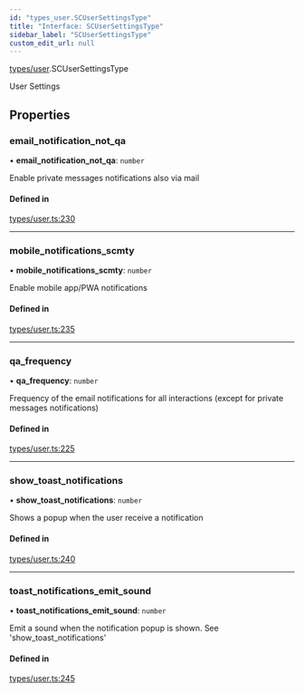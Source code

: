 ```yaml
---
id: "types_user.SCUserSettingsType"
title: "Interface: SCUserSettingsType"
sidebar_label: "SCUserSettingsType"
custom_edit_url: null
---
```


[types/user](../modules/types_user.md).SCUserSettingsType

User Settings

## Properties

### email\_notification\_not\_qa

• **email\_notification\_not\_qa**: `number`

Enable private messages notifications also via mail

#### Defined in

[types/user.ts:230](https://github.com/selfcommunity/community-ui/blob/1eb776a/packages/sc-core/src/types/user.ts#L230)

___

### mobile\_notifications\_scmty

• **mobile\_notifications\_scmty**: `number`

Enable mobile app/PWA notifications

#### Defined in

[types/user.ts:235](https://github.com/selfcommunity/community-ui/blob/1eb776a/packages/sc-core/src/types/user.ts#L235)

___

### qa\_frequency

• **qa\_frequency**: `number`

Frequency of the email notifications for all interactions (except for private messages notifications)

#### Defined in

[types/user.ts:225](https://github.com/selfcommunity/community-ui/blob/1eb776a/packages/sc-core/src/types/user.ts#L225)

___

### show\_toast\_notifications

• **show\_toast\_notifications**: `number`

Shows a popup when the user receive a notification

#### Defined in

[types/user.ts:240](https://github.com/selfcommunity/community-ui/blob/1eb776a/packages/sc-core/src/types/user.ts#L240)

___

### toast\_notifications\_emit\_sound

• **toast\_notifications\_emit\_sound**: `number`

Emit a sound when the notification popup is shown. See 'show_toast_notifications'

#### Defined in

[types/user.ts:245](https://github.com/selfcommunity/community-ui/blob/1eb776a/packages/sc-core/src/types/user.ts#L245)
